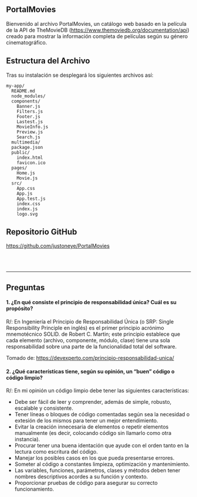 ## PortalMovies

Bienvenido al archivo PortalMovies, un catálogo web basado en la película de la API de TheMovieDB (https://www.themoviedb.org/documentation/api) creado para mostrar la información completa de películas según su género cinematográfico.


## Estructura del Archivo

Tras su instalación se desplegará los siguientes archivos así:

```
my-app/
  README.md
  node_modules/
  components/
    Banner.js
    Filters.js
    Footer.js
    Lastest.js
    MovieInfo.js
    Preview.js
    Search.js
  multimedia/
  package.json
  public/
    index.html
    favicon.ico
  pages/
    Home.js
    Movie.js
  src/
    App.css
    App.js
    App.test.js
    index.css
    index.js
    logo.svg
```


## Repositorio GitHub 

 https://github.com/justoneye/PortalMovies

<br/><br/><hr>

## Preguntas

#### 1. ¿En qué consiste el principio de responsabilidad única? Cuál es su propósito?
R/: En Ingeniería el Principio de Responsabilidad Única (o SRP: Single Responsibility Principle en inglés) es el primer principio acrónimo mnemotécnico SOLID. de Robert C. Martin; este principio establece que cada elemento (archivo, componente, módulo, clase) tiene una sola responsabilidad sobre una parte de la funcionalidad total del software.

Tomado de: https://devexperto.com/principio-responsabilidad-unica/


#### 2. ¿Qué características tiene, según su opinión, un “buen” código o código limpio?
R/: En mi opinión un código limpio debe tener las siguientes características:
- Debe ser fácil de leer y comprender, además de simple, robusto, escalable y consistente.
- Tener líneas o bloques de código comentadas según sea la necesidad o extesión de los mismos para tener un mejor entendimiento.
- Evitar la creación innecesaria de elementos o repetir elementos manualmente (es decir, colocando código sin llamarlo como otra instancia).
- Procurar tener una buena identación que ayude con el orden tanto en la lectura como escritura del código.
- Manejar los posibles casos en los que pueda presentarse errores.  
- Someter al código a constantes limpieza, optimización y mantenimiento.
- Las variables, funciones, parámetros, clases y métodos deben tener nombres descriptivos acordes a su función y contexto.
- Proporcionar pruebas de código para asegurar su correcto funcionamiento.  
